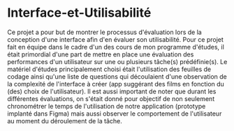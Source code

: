# Interface-et-Utilisabilité

Ce projet a pour but de montrer le processus d'évaluation lors de la conception d'une interface afin d'en évaluer son utilisabilité. Pour ce projet fait en équipe dans le cadre d'un des cours de mon programme d'études, il était primordial d'une part de mettre en place une évaluation des performances d'un utilisateur sur une ou plusieurs tâche(s) prédéfinie(s). Le matériel d'études principalement choisi était l'utilisation des feuilles de codage ainsi qu'une liste de questions qui découlaient d'une observation de la complexité de l'interface à créer (app suggérant des films en fonction du (des) choix de l'utilisateur). Il est aussi important de noter que durant les différentes évaluations, on s'était donné pour objectif de non seulement chronométrer le temps de l'utilisation de notre application (prototype implanté dans Figma) mais aussi observer le comportement de l'utilisateur au moment du déroulement de la tâche. 
